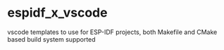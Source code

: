 # espidf_x_vscode
vscode templates to use for ESP-IDF projects, both Makefile and CMake based build system supported
